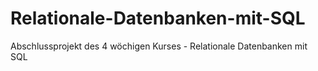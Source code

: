 # Relationale-Datenbanken-mit-SQL
Abschlussprojekt des 4 wöchigen Kurses - Relationale Datenbanken mit SQL
